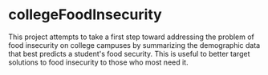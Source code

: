 
# collegeFoodInsecurity

This project attempts to take a first step toward addressing the problem of 
food insecurity on college campuses by summarizing the demographic data that 
best predicts a student's food security. This is useful to better target 
solutions to food insecurity to those who most need it. 
